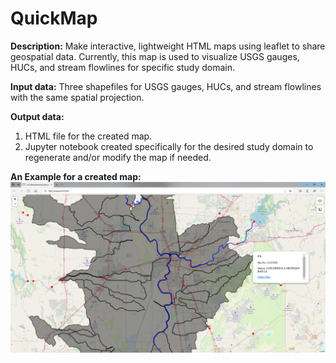 # QuickMap
**Description:** Make interactive, lightweight HTML maps using leaflet to share geospatial data. Currently, this map is used to visualize USGS gauges, HUCs, and stream flowlines for specific study domain.

**Input data:** Three shapefiles for USGS gauges, HUCs, and stream flowlines with the same spatial projection.

**Output data:** 
1. HTML file for the created map. 
2. Jupyter notebook created specifically for the desired study domain to regenerate and/or modify the map if needed. 

**An Example for a created map:** 
![Example_screenshot](https://github.com/Dewberry/html-maps/blob/docs/images/example_screenshot.PNG)
